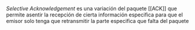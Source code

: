 _Selective Acknowledgement_ es una variación del paquete [[ACK]] que permite asentir la recepción de cierta información especifica para que el emisor solo tenga que retransmitir la parte especifica que falta del paquete